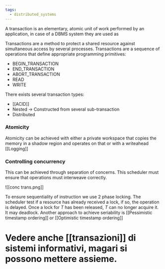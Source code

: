 ```yaml
---
tags:
  - distributed_systems
---
```

A transaction is  an elementary, atomic unit of work performed by an application, in case of a DBMS system they are used as 

Transactions are a method to protect a shared resource against simultaneous access by several processes. Transactions are a sequence of operations that define appropriate programming primitives:
- BEGIN_TRANSACTION
- END_TRANSACTION
- ABORT_TRANSACTION
- READ
- WRITE

There exists several transaction types:
- [[ACID]]
- Nested -> Constructed from several sub-transaction
- Distributed
### Atomicity

Atomicity can be achieved with either a private workspace that copies the memory in a shadow region and operates on that or with a writeahead [[Logging]]
### Controlling concurrency

This can be achieved through separation of concerns. This scheduler must ensure that operations must interweave correctly.

![[conc trans.png]]

To ensure sequentiality of instruction we use 2 phase locking. The scheduler test if a resource has already received a lock, if so, the operation is delayed. Once a lock for $T$ has been released, $T$ can no longer acquire it. It may deadlock. Another approach to achieve seriability is [[Pessimistic timestamp ordering]] or [[Optimistic timestamp ordering]]


Vedere anche [[transazioni]] di sistemi informativi, magari si possono mettere assieme.
=